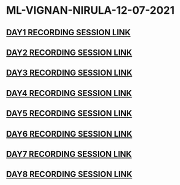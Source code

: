 # ML-VIGNAN-NIRULA-12-07-2021

## [DAY1 RECORDING SESSION LINK](https://transcripts.gotomeeting.com/#/s/a2f3c630d8efbc684474790d155e38a0c0ff97989c62825e47be60242895d02c)

## [DAY2 RECORDING SESSION LINK](https://transcripts.gotomeeting.com/#/s/a158e0f1fb216caab85f7a96eb35f44a5716ffee25c0c9b76eded58096ec86d1)

## [DAY3 RECORDING SESSION LINK](https://transcripts.gotomeeting.com/#/s/64da700071318a02288cbf43f2eefd1ef3162690450970e28907ed73bd74cc0f)

## [DAY4 RECORDING SESSION LINK](https://transcripts.gotomeeting.com/#/s/49ffba73b10661fec8712290151c8e69e530ab56bb4f8757511ca32579e7955c)

## [DAY5 RECORDING SESSION LINK](https://transcripts.gotomeeting.com/#/s/8436f3eb8aeddd43836aa1555117f11779a5a5b327133854415f934375a421ec)

## [DAY6 RECORDING SESSION LINK](https://transcripts.gotomeeting.com/#/s/0d5d626ae55ffb4b7ce99e6550e5967330674fe823a1c134e8aa11d1e7d2d5db)

## [DAY7 RECORDING SESSION LINK](https://transcripts.gotomeeting.com/#/s/b7c461becc0e0fddcb46bf4b14d0e7c038d676d5e991f8a07717aa2f4f22ef8f)

## [DAY8 RECORDING SESSION LINK](https://transcripts.gotomeeting.com/#/s/cf0811b8bd40a007116b39adfc7af82a40c4ce7fa0ee81b5f860e380ffbfadde)

